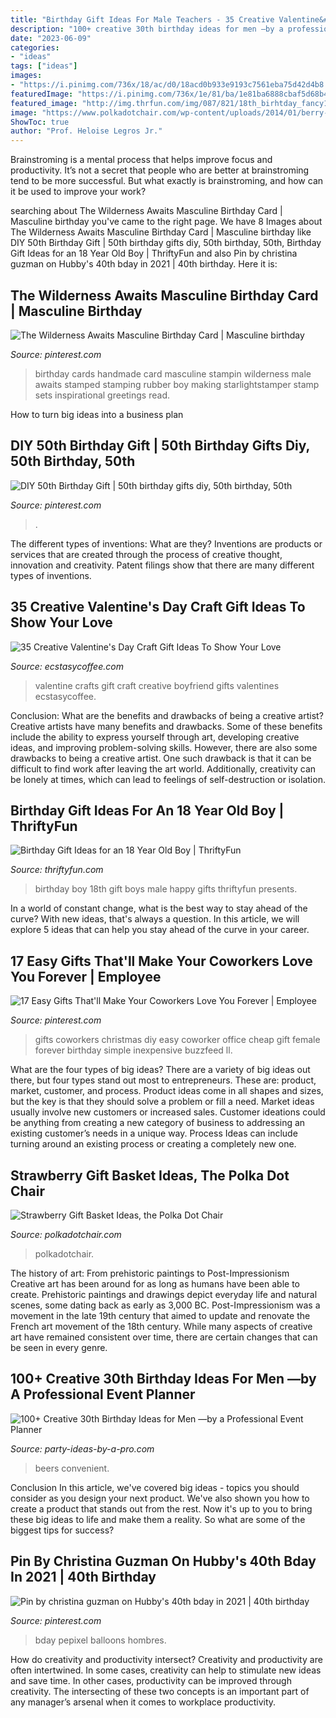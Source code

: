 ```yaml
---
title: "Birthday Gift Ideas For Male Teachers - 35 Creative Valentine&#039;s Day Craft Gift Ideas To Show Your Love"
description: "100+ creative 30th birthday ideas for men —by a professional event planner"
date: "2023-06-09"
categories:
- "ideas"
tags: ["ideas"]
images:
- "https://i.pinimg.com/736x/18/ac/d0/18acd0b933e9193c7561eba75d42d4b8.jpg"
featuredImage: "https://i.pinimg.com/736x/1e/81/ba/1e81ba6888cbaf5d68b44c1323f3b086--boy-birthday-cards-handmade-birthday-cards.jpg"
featured_image: "http://img.thrfun.com/img/087/821/18th_birhtday_fancy1.jpg"
image: "https://www.polkadotchair.com/wp-content/uploads/2014/01/berry-basket-gift-idea.jpg"
ShowToc: true
author: "Prof. Heloise Legros Jr."
---
```



Brainstroming is a mental process that helps improve focus and productivity. It’s not a secret that people who are better at brainstroming tend to be more successful. But what exactly is brainstroming, and how can it be used to improve your work?

	

		
searching about The Wilderness Awaits Masculine Birthday Card | Masculine birthday you've came to the right page. We have 8 Images about The Wilderness Awaits Masculine Birthday Card | Masculine birthday like DIY 50th Birthday Gift | 50th birthday gifts diy, 50th birthday, 50th, Birthday Gift Ideas for an 18 Year Old Boy | ThriftyFun and also Pin by christina guzman on Hubby&#039;s 40th bday in 2021 | 40th birthday. Here it is:
		
    
## The Wilderness Awaits Masculine Birthday Card | Masculine Birthday

<img loading=lazy src="https://i.pinimg.com/736x/1e/81/ba/1e81ba6888cbaf5d68b44c1323f3b086--boy-birthday-cards-handmade-birthday-cards.jpg" onerror="this.onerror=null;this.src='https://tse1.mm.bing.net/th?id=OIP.NLhyyxE-LQ8eSD8jXSpkagHaJ4&amp;pid=15.1';" alt="The Wilderness Awaits Masculine Birthday Card | Masculine birthday">

_Source: pinterest.com_

>birthday cards handmade card masculine stampin wilderness male awaits stamped stamping rubber boy making starlightstamper stamp sets inspirational greetings read. 

	

How to turn big ideas into a business plan
 

    
## DIY 50th Birthday Gift | 50th Birthday Gifts Diy, 50th Birthday, 50th

<img loading=lazy src="https://i.pinimg.com/736x/2f/b0/ed/2fb0ed79976ad2b94bb268f4823acd3d--th-birthday-gifts.jpg" onerror="this.onerror=null;this.src='https://tse3.mm.bing.net/th?id=OIP.GCrCnbKQRTD8AD_oAPuIawHaJ3&amp;pid=15.1';" alt="DIY 50th Birthday Gift | 50th birthday gifts diy, 50th birthday, 50th">

_Source: pinterest.com_

>. 

	

The different types of inventions: What are they?
Inventions are products or services that are created through the process of creative thought, innovation and creativity. Patent filings show that there are many different types of inventions.

    
## 35 Creative Valentine&#039;s Day Craft Gift Ideas To Show Your Love

<img loading=lazy src="https://i0.wp.com/www.ecstasycoffee.com/wp-content/uploads/2016/12/Crafts-for-gifts-in-Valentine-Day.jpg?resize=500%2C748" onerror="this.onerror=null;this.src='https://tse3.mm.bing.net/th?id=OIP.2KX1S_8aUF6uksX3oB352gHaLF&amp;pid=15.1';" alt="35 Creative Valentine&#039;s Day Craft Gift Ideas To Show Your Love">

_Source: ecstasycoffee.com_

>valentine crafts gift craft creative boyfriend gifts valentines ecstasycoffee. 

	

Conclusion: What are the benefits and drawbacks of being a creative artist?
Creative artists have many benefits and drawbacks. Some of these benefits include the ability to express yourself through art, developing creative ideas, and improving problem-solving skills. However, there are also some drawbacks to being a creative artist. One such drawback is that it can be difficult to find work after leaving the art world. Additionally, creativity can be lonely at times, which can lead to feelings of self-destruction or isolation.

    
## Birthday Gift Ideas For An 18 Year Old Boy | ThriftyFun

<img loading=lazy src="http://img.thrfun.com/img/087/821/18th_birhtday_fancy1.jpg" onerror="this.onerror=null;this.src='https://tse3.mm.bing.net/th?id=OIP.rAB8z_MQjY-Vc5hUfnZ6CgHaGH&amp;pid=15.1';" alt="Birthday Gift Ideas for an 18 Year Old Boy | ThriftyFun">

_Source: thriftyfun.com_

>birthday boy 18th gift boys male happy gifts thriftyfun presents. 

	

In a world of constant change, what is the best way to stay ahead of the curve? With new ideas, that's always a question. In this article, we will explore 5 ideas that can help you stay ahead of the curve in your career.

    
## 17 Easy Gifts That&#039;ll Make Your Coworkers Love You Forever | Employee

<img loading=lazy src="https://i.pinimg.com/736x/4e/e0/cf/4ee0cf8f3d31910ad230d13ad3201c5e.jpg" onerror="this.onerror=null;this.src='https://tse4.mm.bing.net/th?id=OIP.sqZOBF4ogG8zguh2p6GrswHaOO&amp;pid=15.1';" alt="17 Easy Gifts That&#039;ll Make Your Coworkers Love You Forever | Employee">

_Source: pinterest.com_

>gifts coworkers christmas diy easy coworker office cheap gift female forever birthday simple inexpensive buzzfeed ll. 

	

What are the four types of big ideas?
There are a variety of big ideas out there, but four types stand out most to entrepreneurs. These are: product, market, customer, and process. Product ideas come in all shapes and sizes, but the key is that they should solve a problem or fill a need. Market ideas usually involve new customers or increased sales. Customer ideations could be anything from creating a new category of business to addressing an existing customer’s needs in a unique way. Process Ideas can include turning around an existing process or creating a completely new one.

    
## Strawberry Gift Basket Ideas, The Polka Dot Chair

<img loading=lazy src="https://www.polkadotchair.com/wp-content/uploads/2014/01/berry-basket-gift-idea.jpg" onerror="this.onerror=null;this.src='https://tse2.mm.bing.net/th?id=OIP.tEEufPmUAiTrf4O2XCSQRQHaLJ&amp;pid=15.1';" alt="Strawberry Gift Basket Ideas, the Polka Dot Chair">

_Source: polkadotchair.com_

>polkadotchair. 

	

The history of art: From prehistoric paintings to Post-Impressionism
Creative art has been around for as long as humans have been able to create. Prehistoric paintings and drawings depict everyday life and natural scenes, some dating back as early as 3,000 BC. Post-Impressionism was a movement in the late 19th century that aimed to update and renovate the French art movement of the 18th century. While many aspects of creative art have remained consistent over time, there are certain changes that can be seen in every genre.

    
## 100+ Creative 30th Birthday Ideas For Men —by A Professional Event Planner

<img loading=lazy src="http://www.party-ideas-by-a-pro.com/image-files/30men35a.jpg" onerror="this.onerror=null;this.src='https://tse2.mm.bing.net/th?id=OIP.ZtTKw8J28OiLUIePeX3JfwHaFU&amp;pid=15.1';" alt="100+ Creative 30th Birthday Ideas for Men —by a Professional Event Planner">

_Source: party-ideas-by-a-pro.com_

>beers convenient. 

	

Conclusion
In this article, we've covered big ideas - topics you should consider as you design your next product. We've also shown you how to create a product that stands out from the rest. Now it's up to you to bring these big ideas to life and make them a reality. So what are some of the biggest tips for success?

    
## Pin By Christina Guzman On Hubby&#039;s 40th Bday In 2021 | 40th Birthday

<img loading=lazy src="https://i.pinimg.com/736x/18/ac/d0/18acd0b933e9193c7561eba75d42d4b8.jpg" onerror="this.onerror=null;this.src='https://tse2.mm.bing.net/th?id=OIP.r3-W0Ze1dbaG2i99CUSRIgHaHS&amp;pid=15.1';" alt="Pin by christina guzman on Hubby&#039;s 40th bday in 2021 | 40th birthday">

_Source: pinterest.com_

>bday pepixel balloons hombres. 

	

How do creativity and productivity intersect?
Creativity and productivity are often intertwined. In some cases, creativity can help to stimulate new ideas and save time. In other cases, productivity can be improved through creativity. The intersecting of these two concepts is an important part of any manager’s arsenal when it comes to workplace productivity.

